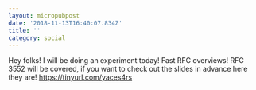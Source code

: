 ```yaml
---
layout: micropubpost
date: '2018-11-13T16:40:07.834Z'
title: ''
category: social
---
```


Hey folks! I will be doing an experiment today! Fast RFC overviews! RFC 3552 will be covered, if you want to check out the slides in
advance here they are! https://tinyurl.com/yaces4rs

